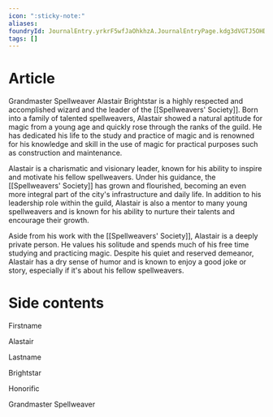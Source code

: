 ```yaml
---
icon: ":sticky-note:"
aliases: 
foundryId: JournalEntry.yrkrF5wfJaOhkhzA.JournalEntryPage.kdg3dVGTJ5OHDVXi
tags: []
---
```


# Article
Grandmaster Spellweaver Alastair Brightstar is a highly respected and accomplished wizard and the leader of the [[Spellweavers' Society]]. Born into a family of talented spellweavers, Alastair showed a natural aptitude for magic from a young age and quickly rose through the ranks of the guild. He has dedicated his life to the study and practice of magic and is renowned for his knowledge and skill in the use of magic for practical purposes such as construction and maintenance.

Alastair is a charismatic and visionary leader, known for his ability to inspire and motivate his fellow spellweavers. Under his guidance, the [[Spellweavers' Society]] has grown and flourished, becoming an even more integral part of the city's infrastructure and daily life. In addition to his leadership role within the guild, Alastair is also a mentor to many young spellweavers and is known for his ability to nurture their talents and encourage their growth.

Aside from his work with the [[Spellweavers' Society]], Alastair is a deeply private person. He values his solitude and spends much of his free time studying and practicing magic. Despite his quiet and reserved demeanor, Alastair has a dry sense of humor and is known to enjoy a good joke or story, especially if it's about his fellow spellweavers.


# Side contents
Firstname

Alastair

Lastname

Brightstar

Honorific

Grandmaster Spellweaver